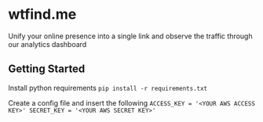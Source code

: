 # wtfind.me
Unify your online presence into a single link and observe the traffic through our analytics dashboard

## Getting Started
Install python requirements
`pip install -r requirements.txt`

Create a config file and insert the following
`ACCESS_KEY = '<YOUR AWS ACCESS KEY>'
SECRET_KEY = '<YOUR AWS SECRET KEY>'`
